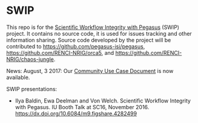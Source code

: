 # SWIP
This repo is for the [Scientific Workflow Integrity with Pegasus](https://cacr.iu.edu/projects/swip/index.php) (SWIP) project. It contains no source code, it is used for issues tracking and other information sharing. Source code developed by the project will be contributed to https://github.com/pegasus-isi/pegasus, https://github.com/RENCI-NRIG/orca5, and https://github.com/RENCI-NRIG/chaos-jungle.

News:
August, 3 2017: Our [Community Use Case Document](https://github.com/IU-CACR/SWIP/blob/master/SWIP-Community-Use-Cases.pdf) is now available.

SWIP presentations:
* Ilya Baldin, Ewa Deelman and Von Welch. Scientific Workflow Integrity with Pegasus. IU Booth Talk at SC16, November 2016. https://dx.doi.org/10.6084/m9.figshare.4282499
